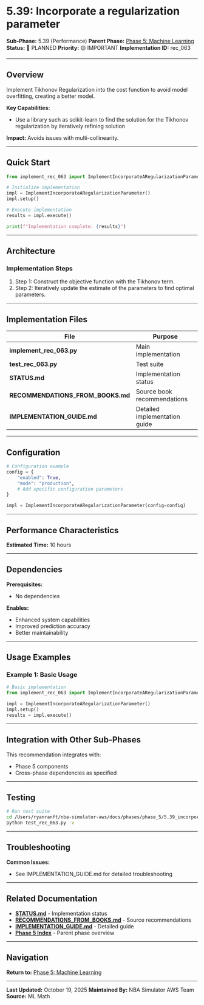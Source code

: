 # 5.39: Incorporate a regularization parameter

**Sub-Phase:** 5.39 (Performance)
**Parent Phase:** [Phase 5: Machine Learning](../PHASE_5_INDEX.md)
**Status:** 🔵 PLANNED
**Priority:** 🟡 IMPORTANT
**Implementation ID:** rec_063

---

## Overview

Implement Tikhonov Regularization into the cost function to avoid model overfitting, creating a better model.

**Key Capabilities:**
- Use a library such as scikit-learn to find the solution for the Tikhonov regularization by iteratively refining solution

**Impact:**
Avoids issues with multi-collinearity.

---

## Quick Start

```python
from implement_rec_063 import ImplementIncorporateARegularizationParameter

# Initialize implementation
impl = ImplementIncorporateARegularizationParameter()
impl.setup()

# Execute implementation
results = impl.execute()

print(f"Implementation complete: {results}")
```

---

## Architecture

### Implementation Steps

1. Step 1: Construct the objective function with the Tikhonov term.
2. Step 2: Iteratively update the estimate of the parameters to find optimal parameters.

---

## Implementation Files

| File | Purpose |
|------|---------|
| **implement_rec_063.py** | Main implementation |
| **test_rec_063.py** | Test suite |
| **STATUS.md** | Implementation status |
| **RECOMMENDATIONS_FROM_BOOKS.md** | Source book recommendations |
| **IMPLEMENTATION_GUIDE.md** | Detailed implementation guide |

---

## Configuration

```python
# Configuration example
config = {
    "enabled": True,
    "mode": "production",
    # Add specific configuration parameters
}

impl = ImplementIncorporateARegularizationParameter(config=config)
```

---

## Performance Characteristics

**Estimated Time:** 10 hours

---

## Dependencies

**Prerequisites:**
- No dependencies

**Enables:**
- Enhanced system capabilities
- Improved prediction accuracy
- Better maintainability

---

## Usage Examples

### Example 1: Basic Usage

```python
# Basic implementation
from implement_rec_063 import ImplementIncorporateARegularizationParameter

impl = ImplementIncorporateARegularizationParameter()
impl.setup()
results = impl.execute()
```

---

## Integration with Other Sub-Phases

This recommendation integrates with:
- Phase 5 components
- Cross-phase dependencies as specified

---

## Testing

```bash
# Run test suite
cd /Users/ryanranft/nba-simulator-aws/docs/phases/phase_5/5.39_incorporate_a_regularization_parameter
python test_rec_063.py -v
```

---

## Troubleshooting

**Common Issues:**
- See IMPLEMENTATION_GUIDE.md for detailed troubleshooting

---

## Related Documentation

- **[STATUS.md](STATUS.md)** - Implementation status
- **[RECOMMENDATIONS_FROM_BOOKS.md](RECOMMENDATIONS_FROM_BOOKS.md)** - Source recommendations
- **[IMPLEMENTATION_GUIDE.md](IMPLEMENTATION_GUIDE.md)** - Detailed guide
- **[Phase 5 Index](../PHASE_5_INDEX.md)** - Parent phase overview

---

## Navigation

**Return to:** [Phase 5: Machine Learning](../PHASE_5_INDEX.md)

---

**Last Updated:** October 19, 2025
**Maintained By:** NBA Simulator AWS Team
**Source:** ML Math

